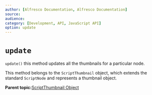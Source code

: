 ```yaml
---
author: [Alfresco Documentation, Alfresco Documentation]
source: 
audience: 
category: [Development, API, JavaScript API]
option: update
---
```


# `update`

`update()` this method updates all the thumbnails for a particular node.

This method belongs to the `ScriptThumbnail` object, which extends the standard `ScriptNode` and represents a thumbnail object.

**Parent topic:**[ScriptThumbnail Object](../references/API-JS-ScriptThumbnail.md)

